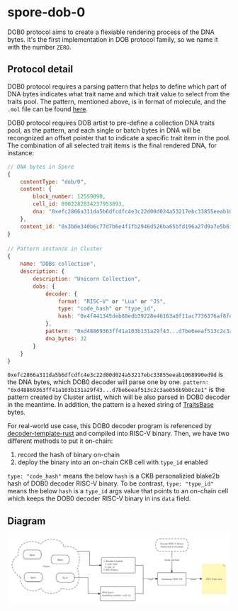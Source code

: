 # spore-dob-0

DOB0 protocol aims to create a flexiable rendering process of the DNA bytes. It's the first implementation in DOB protocol family, so we name it with the number `ZERO`.

## Protocol detail
DOB0 protocol requires a parsing pattern that helps to define which part of DNA bytes indicates what trait name and which trait value to select from the traits pool. The pattern, mentioned above, is in format of molecule, and the `.mol` file can be found [here](https://github.com/sporeprotocol/spore-dob-721/blob/master/src/schema/dob_721.mol).

DOB0 protocol requires DOB artist to pre-define a collection DNA traits pool, as the pattern, and each single or batch bytes in DNA will be recongnized an offset pointer that to indicate a specific trait item in the pool. The combination of all selected trait items is the final rendered DNA, for instance:

```javascript
// DNA bytes in Spore 
{
    contentType: "dob/0",
    content: {
        block_number: 12559090,
        cell_id: 8902282834237953893,
        dna: "0xefc2866a311da5b6dfcdfc4e3c22d00d024a53217ebc33855eeab1068990ed9d"
    },
    content_id: "0x3b0e340b6c77d7b6e4f1fb2946d526ba65bfd196a27d9a7e5b6f06b82af5d07e"
}

// Pattern instance in Cluster
{
    name: "DOBs collection",
    description: {
        description: "Unicorn Collection",
        dobs: {
            decoder: {
                format: "RISC-V" or "Lua" or "JS",
                type: "code_hash" or "type_id",
                hash: "0x4f441345deb88edb39228e46163a8f11ac7736376af8fe5e791e194038a3ec7b",
            },
            pattern: "0xd48869363ff41a103b131a29f43...d7be6eeaf513c2c3ae056b9b8c2e1",
            dna_bytes: 32
        }
    }
}
```

`0xefc2866a311da5b6dfcdfc4e3c22d00d024a53217ebc33855eeab1068990ed9d` is the DNA bytes, which DOB0 decoder will parse one by one. `pattern: "0xd48869363ff41a103b131a29f43...d7be6eeaf513c2c3ae056b9b8c2e1"` is the pattern created by Cluster artist, which will be also parsed in DOB0 decoder in the meantime. In addition, the pattern is a hexed string of [TraitsBase](https://github.com/sporeprotocol/spore-dob-721/blob/master/src/schema/dob_721.mol#L43) bytes.

For real-world use case, this DOB0 decoder program is referenced by [decoder-template-rust](https://github.com/sporeprotocol/decoder-template-rust) and compiled into RISC-V binary. Then, we have two different methods to put it on-chain:
1. record the hash of binary on-chain
2. deploy the binary into an on-chain CKB cell with `type_id` enabled

`type: "code_hash"` means the below `hash` is a CKB personalizied blake2b hash of DOB0 decoder RISC-V binary. To be contrast, `type: "type_id"` means the below `hash` is a `type_id` args value that points to an on-chain cell which keeps the DOB0 decoder RISC-V binary in ins `data` field.

## Diagram
![plot](./assets/DOB0.jpg)
